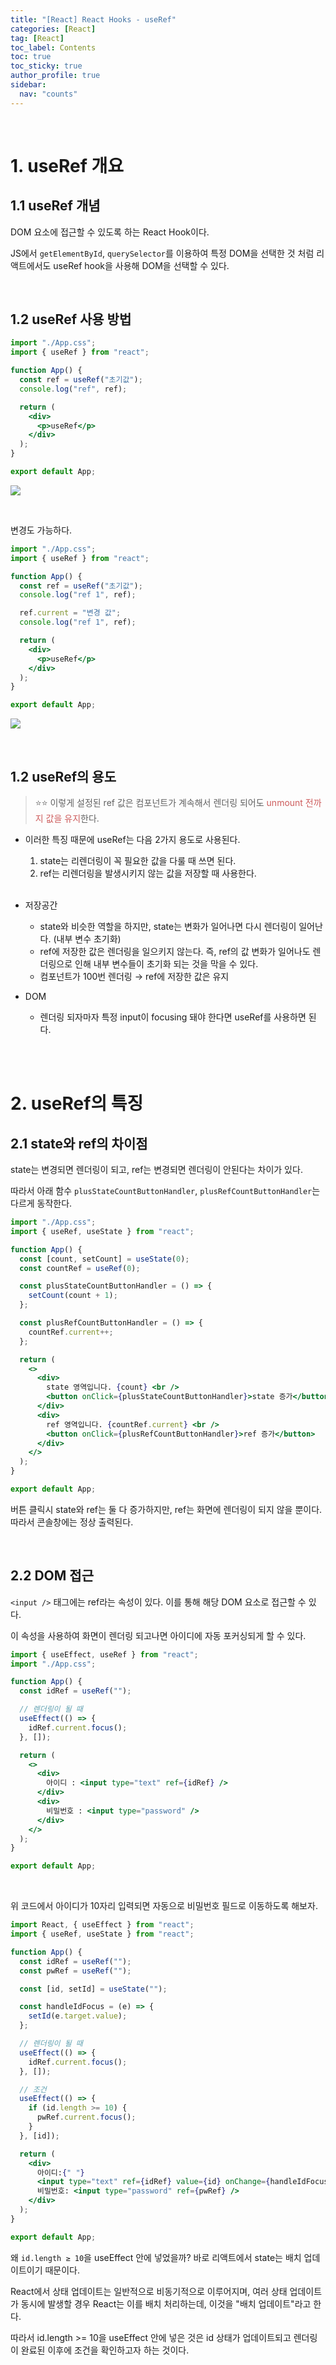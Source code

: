 ```yaml
---
title: "[React] React Hooks - useRef"
categories: [React]
tag: [React]
toc_label: Contents
toc: true
toc_sticky: true
author_profile: true
sidebar:
  nav: "counts"
---
```


<br>

# 1. useRef 개요

## 1.1 useRef 개념

DOM 요소에 접근할 수 있도록 하는 React Hook이다.

JS에서 `getElementById`, `querySelector`를 이용하여 특정 DOM을 선택한 것 처럼 리액트에서도 useRef hook을 사용해 DOM을 선택할 수 있다.

<br>

## 1.2 useRef 사용 방법

```jsx
import "./App.css";
import { useRef } from "react";

function App() {
  const ref = useRef("초기값");
  console.log("ref", ref);

  return (
    <div>
      <p>useRef</p>
    </div>
  );
}

export default App;
```

![](/assets/images/2024/2024-01-26-15-33-26.png)

<br>

변경도 가능하다.

```jsx
import "./App.css";
import { useRef } from "react";

function App() {
  const ref = useRef("초기값");
  console.log("ref 1", ref);

  ref.current = "변경 값";
  console.log("ref 1", ref);

  return (
    <div>
      <p>useRef</p>
    </div>
  );
}

export default App;
```

![](/assets/images/2024/2024-01-26-15-34-21.png)

<br>

## 1.2 useRef의 용도

> ⭐⭐ 이렇게 설정된 ref 값은 컴포넌트가 계속해서 렌더링 되어도 <span style="color:indianred">unmount 전까지 값을 유지</span>한다.

- 이러한 특징 때문에 useRef는 다음 2가지 용도로 사용된다.

  1. state는 리렌더링이 꼭 필요한 값을 다룰 때 쓰면 된다.
  2. ref는 리렌더링을 발생시키지 않는 값을 저장할 때 사용한다.
     <br><br>

- 저장공간
  - state와 비슷한 역할을 하지만, state는 변화가 일어나면 다시 렌더링이 일어난다. (내부 변수 초기화)
  - ref에 저장한 값은 렌더링을 일으키지 않는다. 즉, ref의 값 변화가 일어나도 렌더링으로 인해 내부 변수들이 초기화 되는 것을 막을 수 있다.
  - 컴포넌트가 100번 렌더링 → ref에 저장한 값은 유지
- DOM
  - 렌더링 되자마자 특정 input이 focusing 돼야 한다면 useRef를 사용하면 된다.

<br><br>

# 2. useRef의 특징

## 2.1 state와 ref의 차이점

state는 변경되면 렌더링이 되고, ref는 변경되면 렌더링이 안된다는 차이가 있다.

따라서 아래 함수 `plusStateCountButtonHandler`, `plusRefCountButtonHandler`는 다르게 동작한다.

```jsx
import "./App.css";
import { useRef, useState } from "react";

function App() {
  const [count, setCount] = useState(0);
  const countRef = useRef(0);

  const plusStateCountButtonHandler = () => {
    setCount(count + 1);
  };

  const plusRefCountButtonHandler = () => {
    countRef.current++;
  };

  return (
    <>
      <div>
        state 영역입니다. {count} <br />
        <button onClick={plusStateCountButtonHandler}>state 증가</button>
      </div>
      <div>
        ref 영역입니다. {countRef.current} <br />
        <button onClick={plusRefCountButtonHandler}>ref 증가</button>
      </div>
    </>
  );
}

export default App;
```

버튼 클릭시 state와 ref는 둘 다 증가하지만, ref는 화면에 렌더링이 되지 않을 뿐이다. 따라서 콘솔창에는 정상 출력된다.

<br>

## 2.2 DOM 접근

`<input />` 태그에는 ref라는 속성이 있다. 이를 통해 해당 DOM 요소로 접근할 수 있다.

이 속성을 사용하여 화면이 렌더링 되고나면 아이디에 자동 포커싱되게 할 수 있다.

```jsx
import { useEffect, useRef } from "react";
import "./App.css";

function App() {
  const idRef = useRef("");

  // 렌더링이 될 때
  useEffect(() => {
    idRef.current.focus();
  }, []);

  return (
    <>
      <div>
        아이디 : <input type="text" ref={idRef} />
      </div>
      <div>
        비밀번호 : <input type="password" />
      </div>
    </>
  );
}

export default App;
```

<br>

위 코드에서 아이디가 10자리 입력되면 자동으로 비밀번호 필드로 이동하도록 해보자.

```jsx
import React, { useEffect } from "react";
import { useRef, useState } from "react";

function App() {
  const idRef = useRef("");
  const pwRef = useRef("");

  const [id, setId] = useState("");

  const handleIdFocus = (e) => {
    setId(e.target.value);
  };

  // 렌더링이 될 때
  useEffect(() => {
    idRef.current.focus();
  }, []);

  // 조건
  useEffect(() => {
    if (id.length >= 10) {
      pwRef.current.focus();
    }
  }, [id]);

  return (
    <div>
      아이디:{" "}
      <input type="text" ref={idRef} value={id} onChange={handleIdFocus} />
      비밀번호: <input type="password" ref={pwRef} />
    </div>
  );
}

export default App;
```

왜 `id.length ≥ 10`을 useEffect 안에 넣었을까? 바로 리액트에서 state는 배치 업데이트이기 때문이다.

React에서 상태 업데이트는 일반적으로 비동기적으로 이루어지며, 여러 상태 업데이트가 동시에 발생할 경우 React는 이를 배치 처리하는데, 이것을 "배치 업데이트"라고 한다.

따라서 id.length >= 10을 useEffect 안에 넣은 것은 id 상태가 업데이트되고 렌더링이 완료된 이후에 조건을 확인하고자 하는 것이다.
